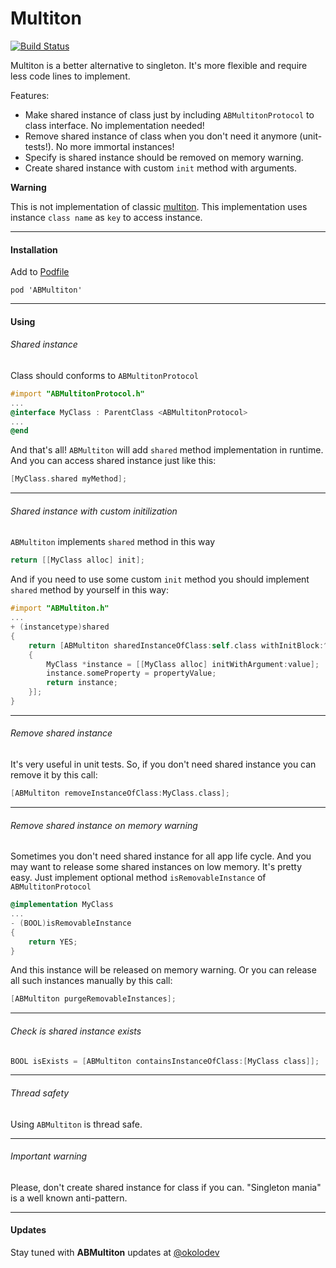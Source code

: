 Multiton
========

[![Build Status](https://travis-ci.org/belkevich/multiton.png?branch=master)](https://travis-ci.org/belkevich/multiton)

Multiton is a better alternative to singleton. It's more flexible and require less code lines to implement. 

Features:
* Make shared instance of class just by including `ABMultitonProtocol` to class interface. No implementation needed!
* Remove shared instance of class when you don't need it anymore (unit-tests!). No more immortal instances!
* Specify is shared instance should be removed on memory warning. 
* Create shared instance with custom `init` method with arguments. 

**Warning**

This is not implementation of classic [multiton](http://en.wikipedia.org/wiki/Multiton_pattern). This implementation uses instance `class name` as `key` to access instance.

---

#### Installation

Add to [Podfile](https://github.com/CocoaPods/CocoaPods/wiki/A-Podfile)
```
pod 'ABMultiton'
```

---

#### Using

###### Shared instance
Class should conforms to `ABMultitonProtocol`

```objective-c
#import "ABMultitonProtocol.h"
...
@interface MyClass : ParentClass <ABMultitonProtocol>
...
@end
```
And that's all! `ABMultiton` will add `shared` method implementation in runtime. And you can access shared instance just like this:
```objective-c
[MyClass.shared myMethod];
```

---

###### Shared instance with custom initilization
`ABMultiton` implements `shared` method in this way
```objective-c
return [[MyClass alloc] init];
```

And if you need to use some custom `init` method you should implement `shared` method by yourself in this way:
```objective-c
#import "ABMultiton.h"
...
+ (instancetype)shared
{
    return [ABMultiton sharedInstanceOfClass:self.class withInitBlock:^id
    {
        MyClass *instance = [[MyClass alloc] initWithArgument:value];
        instance.someProperty = propertyValue;
        return instance;
    }];
}
```

---

###### Remove shared instance
It's very useful in unit tests. So, if you don't need shared instance you can remove it by this call:
```objective-c
[ABMultiton removeInstanceOfClass:MyClass.class];
```

---

###### Remove shared instance on memory warning 
Sometimes you don't need shared instance for all app life cycle. And you may want to release some shared instances on low memory. It's pretty easy. Just implement optional method `isRemovableInstance` of `ABMultitonProtocol`
```objective-c
@implementation MyClass
...
- (BOOL)isRemovableInstance
{
    return YES;
}
```
And this instance will be released on memory warning. Or you can release all such instances manually by this call:
```objective-c
[ABMultiton purgeRemovableInstances];
```
---

###### Check is shared instance exists
```objective-c
BOOL isExists = [ABMultiton containsInstanceOfClass:[MyClass class]];
```

---

###### Thread safety
Using `ABMultiton` is thread safe.

---

###### Important warning
Please, don't create shared instance for class if you can. "Singleton mania" is a well known anti-pattern.

---

#### Updates
Stay tuned with **ABMultiton** updates at [@okolodev](https://twitter.com/okolodev)
